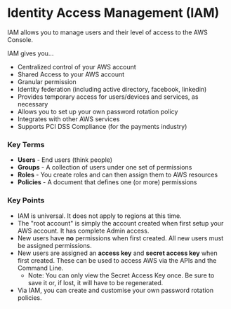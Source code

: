 # Identity Access Management (IAM)
IAM allows you to manage users and their level of access to the AWS Console.

IAM gives you...
* Centralized control of your AWS account
* Shared Access to your AWS account
* Granular permission
* Identity federation (including active directory, facebook, linkedin)
* Provides temporary access for users/devices and services, as necessary
* Allows you to set up your own password rotation policy
* Integrates with other AWS services
* Supports PCI DSS Compliance (for the payments industry)

### Key Terms
* **Users** - End users (think people)
* **Groups** - A collection of users under one set of permissions
* **Roles** - You create roles and can then assign them to AWS resources
* **Policies** - A document that defines one (or more) permissions

### Key Points
* IAM is universal. It does not apply to regions at this time.
* The "root account" is simply the account created when first setup your AWS account. It has complete Admin access.
* New users have **no** permissions when first created. All new users must be assigned permissions.
* New users are assigned an **access key** and **secret access key** when first created. These can be used to access AWS via the APIs and the Command Line.
  * Note: You can only view the Secret Access Key once. Be sure to save it or, if lost, it will have to be regenerated.
* Via IAM, you can create and customise your own password rotation policies.

